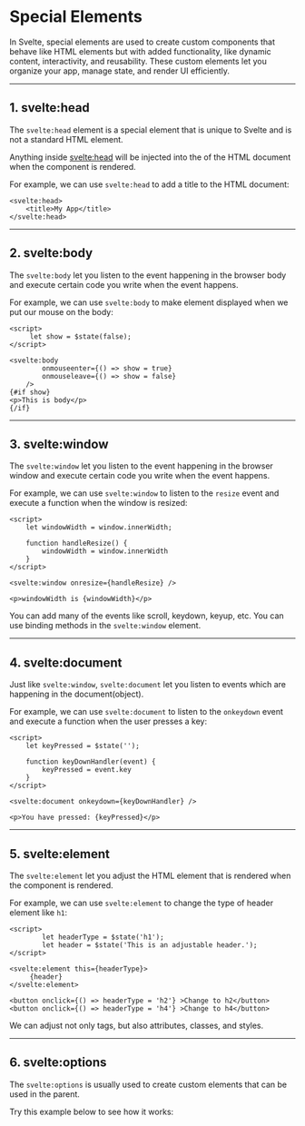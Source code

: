 # Special Elements

In Svelte, special elements are used to create custom components that behave like HTML elements but with added functionality, like dynamic content, interactivity, and reusability. These custom elements let you organize your app, manage state, and render UI efficiently.
___

## 1. svelte:head

The `svelte:head` element is a special element that is unique to Svelte and is not a standard HTML element.

Anything inside <svelte:head> will be injected into the <head> of the HTML document when the component is rendered.

For example, we can use `svelte:head` to add a title to the HTML document:

```
<svelte:head>
    <title>My App</title>
</svelte:head>
```
___

## 2. svelte:body

The `svelte:body` let you listen to the event happening in the browser body and execute certain code you write when the event happens.

For example, we can use `svelte:body` to make element displayed when we put our mouse on the body:

```
<script>
     let show = $state(false);
</script>

<svelte:body 
		onmouseenter={() => show = true}
		onmouseleave={() => show = false}
	/>
{#if show}
<p>This is body</p>
{/if}
```
___

## 3. svelte:window

The `svelte:window` let you listen to the event happening in the browser window and execute certain code you write when the event happens. 

For example, we can use `svelte:window` to listen to the `resize` event and execute a function when the window is resized:

```
<script>
	let windowWidth = window.innerWidth;

	function handleResize() {
		windowWidth = window.innerWidth
	}
</script>

<svelte:window onresize={handleResize} />

<p>windowWidth is {windowWidth}</p>
```

You can add many of the events like scroll, keydown, keyup, etc. You can use binding methods in the `svelte:window` element. 
___

## 4. svelte:document

Just like `svelte:window`, `svelte:document` let you listen to events which are happening in the document(object).


For example, we can use `svelte:document` to listen to the `onkeydown` event and execute a function when the user presses a key:

```
<script>
	let keyPressed = $state('');

	function keyDownHandler(event) {
		keyPressed = event.key
	}
</script>

<svelte:document onkeydown={keyDownHandler} />

<p>You have pressed: {keyPressed}</p>
```
___

## 5. svelte:element

The `svelte:element` let you adjust the HTML element that is rendered when the component is rendered.

For example, we can use `svelte:element` to change the type of header element like `h1`:

```
<script>
		let headerType = $state('h1');
		let header = $state('This is an adjustable header.');
</script>

<svelte:element this={headerType}>
	 {header}
</svelte:element>

<button onclick={() => headerType = 'h2'} >Change to h2</button>
<button onclick={() => headerType = 'h4'} >Change to h4</button>
```
We can adjust not only tags, but also attributes, classes, and styles.
___

## 6. svelte:options

The `svelte:options` is usually used to create custom elements that can be used in the parent.

Try this example below to see how it works:
